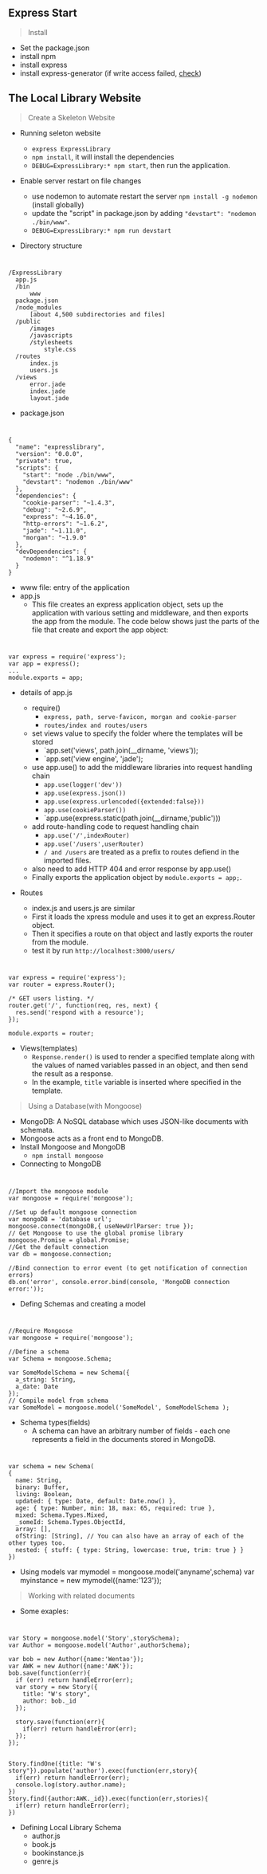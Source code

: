 ## Express Start

> Install

* Set the package.json
* install npm
* install express 
* install express-generator (if write access failed, [check](https://docs.npmjs.com/resolving-eacces-permissions-errors-when-installing-packages-globally))

## The Local Library Website
> Create a Skeleton Website

* Running seleton website
  * `express ExpressLibrary`
  * `npm install`, it will install the dependencies
  * `DEBUG=ExpressLibrary:* npm start`, then run the application.

* Enable server restart on file changes
  * use nodemon to automate restart the server `npm install -g nodemon` (install globally)
  * update the "script" in package.json by adding `"devstart": "nodemon ./bin/www"`.
  * `DEBUG=ExpressLibrary:* npm run devstart`

* Directory structure
#
    /ExpressLibrary
      app.js
      /bin
          www
      package.json
      /node_modules
          [about 4,500 subdirectories and files]
      /public
          /images
          /javascripts
          /stylesheets
              style.css
      /routes
          index.js
          users.js
      /views
          error.jade
          index.jade
          layout.jade
  * package.json
#
    {
      "name": "expresslibrary",
      "version": "0.0.0",
      "private": true,
      "scripts": {
        "start": "node ./bin/www",
        "devstart": "nodemon ./bin/www"
      },
      "dependencies": {
        "cookie-parser": "~1.4.3",
        "debug": "~2.6.9",
        "express": "~4.16.0",
        "http-errors": "~1.6.2",
        "jade": "~1.11.0",
        "morgan": "~1.9.0"
      },
      "devDependencies": {
        "nodemon": "^1.18.9"
      }
    }
* www file: entry of the application
* app.js
  * This file creates an express application object, sets up the application with various setting and middleware, and then exports the app from the module. The code below shows just the parts of the file that create and export the app object:
#
    var express = require('express');
    var app = express();
    ...
    module.exports = app;

* details of app.js
  * require() 
    * `express, path, serve-favicon, morgan and cookie-parser`
    * `routes/index and routes/users`
  * set views value to specify the folder where the templates will be stored
    * `app.set('views', path.join(__dirname, 'views'));
    * `app.set('view engine', 'jade');
  * use app.use() to add the middleware libraries into request handling chain
    * `app.use(logger('dev'))`
    * `app.use(express.json())`
    * `app.use(express.urlencoded({extended:false}))`
    * `app.use(cookieParser())`
    * `app.use(express.static(path.join(__dirname,'public')))
  * add route-handling code to request handling chain
    * `app.use('/',indexRouter)`
    * `app.use('/users',userRouter)`
    * `/ and /users` are treated as a prefix to routes defiend in the imported files.
  * also need to add HTTP 404 and error response by app.use()
  * Finally exports the application object by `module.exports = app;`.

* Routes
  * index.js and users.js are similar
  * First it loads the xpress module and uses it to get an express.Router object.
  * Then it specifies a route on that object and lastly exports the router from the module.
  * test it by run `http://localhost:3000/users/`
#
    var express = require('express');
    var router = express.Router();

    /* GET users listing. */
    router.get('/', function(req, res, next) {
      res.send('respond with a resource');
    });

    module.exports = router;
 
* Views(templates)
  * `Response.render()` is used to render a specified template along with the values of named variables passed in an object, and then send the result as a response.
  * In the example, `title` variable is inserted where specified in the template.

> Using a Database(with Mongoose)

* MongoDB: A NoSQL database which uses JSON-like documents with schemata.
* Mongoose acts as a front end to MongoDB.
* Install Mongoose and MongoDB
  * `npm install mongoose`
* Connecting to MongoDB
#
    //Import the mongoose module
    var mongoose = require('mongoose');

    //Set up default mongoose connection
    var mongoDB = 'database url';
    mongoose.connect(mongoDB,{ useNewUrlParser: true });
    // Get Mongoose to use the global promise library
    mongoose.Promise = global.Promise;
    //Get the default connection
    var db = mongoose.connection;

    //Bind connection to error event (to get notification of connection errors)
    db.on('error', console.error.bind(console, 'MongoDB connection error:'));

* Defing Schemas and creating a model
#
    //Require Mongoose
    var mongoose = require('mongoose');

    //Define a schema
    var Schema = mongoose.Schema;

    var SomeModelSchema = new Schema({
      a_string: String,
      a_date: Date
    });
    // Compile model from schema
    var SomeModel = mongoose.model('SomeModel', SomeModelSchema );
    
* Schema types(fields)
  * A schema can have an arbitrary number of fields - each one represents a field in the documents stored in MongoDB.
#
    var schema = new Schema(
    {
      name: String,
      binary: Buffer,
      living: Boolean,
      updated: { type: Date, default: Date.now() },
      age: { type: Number, min: 18, max: 65, required: true },
      mixed: Schema.Types.Mixed,
      _someId: Schema.Types.ObjectId,
      array: [],
      ofString: [String], // You can also have an array of each of the other types too.
      nested: { stuff: { type: String, lowercase: true, trim: true } }
    })
    
* Using models
var mymodel = mongoose.model('anyname',schema)
var myinstance = new mymodel({name:'123'});

> Working with related documents
* Some exaples:
#
    var Story = mongoose.model('Story',storySchema);
    var Author = mongoose.model('Author',authorSchema);

    var bob = new Author({name:'Wentao'});
    var AWK = new Author({name:'AWK'});
    bob.save(function(err){
      if (err) return handleError(err);
      var story = new Story({
        title: "W's story",
        author: bob._id
      });

      story.save(function(err){
        if(err) return handleError(err);
      });
    });


    Story.findOne({title: "W's story"}).populate('author').exec(function(err,story){
      if(err) return handleError(err);
      console.log(story.author.name);
    })
    Story.find({author:AWK._id}).exec(function(err,stories){
      if(err) return handleError(err);
    })

* Defining Local Library Schema
  * author.js
  * book.js
  * bookinstance.js
  * genre.js
